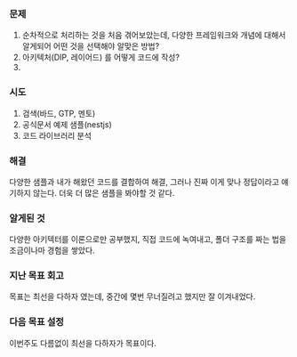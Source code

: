
### 문제
1. 순차적으로 처리하는 것을 처음 겪어보았는데, 다양한 프레임워크와 개념에 대해서 알게되어 어떤 것을 선택해야 알맞은 방법?
2. 아키텍처(DIP, 레이어드) 를 어떻게 코드에 작성?
3. 

### 시도
1. 검색(바드, GTP, 멘토)
2. 공식문서 예제 샘플(nestjs)
3. 코드 라이브러리 분석


### 해결
다양한 샘플과 내가 해왔던 코드를 결합하여 해결, 
그러나 진짜 이게 맞나 정답이라고 얘기하지 않는다.
더욱 더 많은 샘플을 봐야할 것 같다.


### 알게된 것
다양한 아키텍터를 이론으로만 공부했지, 직접 코드에 녹여내고, 폴더 구조를 짜는 법을 조금이나마 경험을 쌓았다.


### 지난 목표 회고
목표는 최선을 다하자 였는데, 중간에 몇번 무너질려고 했지만 잘 이겨내었다.


### 다음 목표 설정
이번주도 다름없이 최선을 다하자가 목표이다.